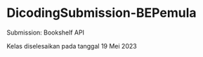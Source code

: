 # DicodingSubmission-BEPemula
Submission: Bookshelf API

Kelas diselesaikan pada tanggal 19 Mei 2023
